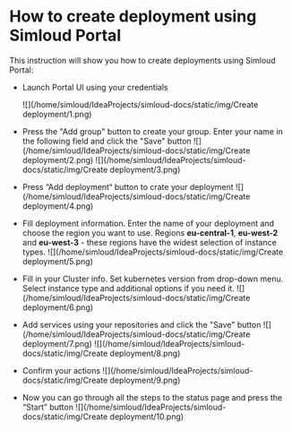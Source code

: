 # How to create deployment using Simloud Portal

This instruction will show you how to create deployments using Simloud Portal:
- Launch Portal UI using your credentials

  ![](/home/simloud/IdeaProjects/simloud-docs/static/img/Create deployment/1.png)
- Press the "Add group" button to create your group. Enter your name in the following field and click the "Save" button
  ![](/home/simloud/IdeaProjects/simloud-docs/static/img/Create deployment/2.png)
  ![](/home/simloud/IdeaProjects/simloud-docs/static/img/Create deployment/3.png)
- Press “Add deployment“ button to crate your deployment
  ![](/home/simloud/IdeaProjects/simloud-docs/static/img/Create deployment/4.png)
- Fill deployment information. Enter the name of your deployment and choose the region you want to use. Regions **eu-central-1**, **eu-west-2** and **eu-west-3** - these regions have the widest selection of instance types.
  ![](/home/simloud/IdeaProjects/simloud-docs/static/img/Create deployment/5.png)
- Fill in your Cluster info. Set kubernetes version from drop-down menu. Select instance type and additional options if you need it.
  ![](/home/simloud/IdeaProjects/simloud-docs/static/img/Create deployment/6.png)
- Add services using your repositories and click the "Save" button
  ![](/home/simloud/IdeaProjects/simloud-docs/static/img/Create deployment/7.png)
  ![](/home/simloud/IdeaProjects/simloud-docs/static/img/Create deployment/8.png)
- Confirm your actions
  ![](/home/simloud/IdeaProjects/simloud-docs/static/img/Create deployment/9.png)
- Now you can go through all the steps to the status page and press the “Start” button
  ![](/home/simloud/IdeaProjects/simloud-docs/static/img/Create deployment/10.png)
 

  
#